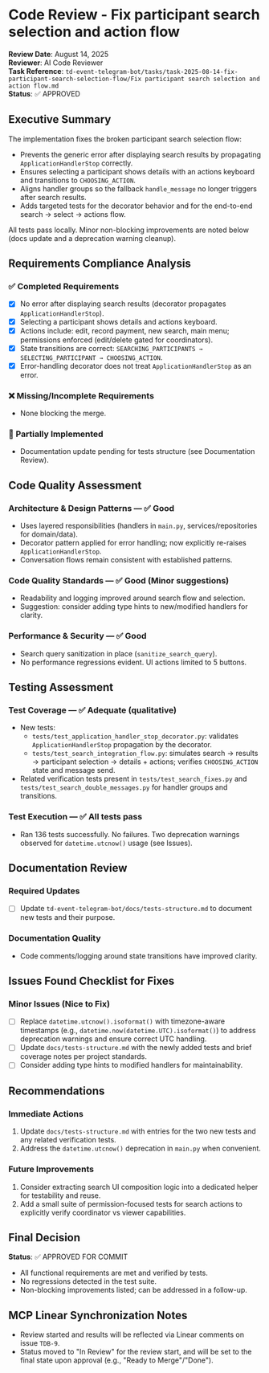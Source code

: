 # Code Review - Fix participant search selection and action flow

**Review Date**: August 14, 2025  
**Reviewer**: AI Code Reviewer  
**Task Reference**: `td-event-telegram-bot/tasks/task-2025-08-14-fix-participant-search-selection-flow/Fix participant search selection and action flow.md`  
**Status**: ✅ APPROVED

## Executive Summary
The implementation fixes the broken participant search selection flow:
- Prevents the generic error after displaying search results by propagating `ApplicationHandlerStop` correctly.
- Ensures selecting a participant shows details with an actions keyboard and transitions to `CHOOSING_ACTION`.
- Aligns handler groups so the fallback `handle_message` no longer triggers after search results.
- Adds targeted tests for the decorator behavior and for the end-to-end search → select → actions flow.

All tests pass locally. Minor non-blocking improvements are noted below (docs update and a deprecation warning cleanup).

## Requirements Compliance Analysis
### ✅ Completed Requirements
- [x] No error after displaying search results (decorator propagates `ApplicationHandlerStop`).
- [x] Selecting a participant shows details and actions keyboard.
- [x] Actions include: edit, record payment, new search, main menu; permissions enforced (edit/delete gated for coordinators).
- [x] State transitions are correct: `SEARCHING_PARTICIPANTS → SELECTING_PARTICIPANT → CHOOSING_ACTION`.
- [x] Error-handling decorator does not treat `ApplicationHandlerStop` as an error.

### ❌ Missing/Incomplete Requirements
- None blocking the merge.

### 🔄 Partially Implemented
- Documentation update pending for tests structure (see Documentation Review).

## Code Quality Assessment

### Architecture & Design Patterns — ✅ Good
- Uses layered responsibilities (handlers in `main.py`, services/repositories for domain/data).
- Decorator pattern applied for error handling; now explicitly re-raises `ApplicationHandlerStop`.
- Conversation flows remain consistent with established patterns.

### Code Quality Standards — ✅ Good (Minor suggestions)
- Readability and logging improved around search flow and selection.
- Suggestion: consider adding type hints to new/modified handlers for clarity.

### Performance & Security — ✅ Good
- Search query sanitization in place (`sanitize_search_query`).
- No performance regressions evident. UI actions limited to 5 buttons.

## Testing Assessment

### Test Coverage — ✅ Adequate (qualitative)
- New tests:
  - `tests/test_application_handler_stop_decorator.py`: validates `ApplicationHandlerStop` propagation by the decorator.
  - `tests/test_search_integration_flow.py`: simulates search → results → participant selection → details + actions; verifies `CHOOSING_ACTION` state and message send.
- Related verification tests present in `tests/test_search_fixes.py` and `tests/test_search_double_messages.py` for handler groups and transitions.

### Test Execution — ✅ All tests pass
- Ran 136 tests successfully. No failures. Two deprecation warnings observed for `datetime.utcnow()` usage (see Issues).

## Documentation Review

### Required Updates
- [ ] Update `td-event-telegram-bot/docs/tests-structure.md` to document new tests and their purpose.

### Documentation Quality
- Code comments/logging around state transitions have improved clarity.

## Issues Found Checklist for Fixes

### Minor Issues (Nice to Fix)
- [ ] Replace `datetime.utcnow().isoformat()` with timezone-aware timestamps (e.g., `datetime.now(datetime.UTC).isoformat()`) to address deprecation warnings and ensure correct UTC handling.
- [ ] Update `docs/tests-structure.md` with the newly added tests and brief coverage notes per project standards.
- [ ] Consider adding type hints to modified handlers for maintainability.

## Recommendations

### Immediate Actions
1. Update `docs/tests-structure.md` with entries for the two new tests and any related verification tests.
2. Address the `datetime.utcnow()` deprecation in `main.py` when convenient.

### Future Improvements
1. Consider extracting search UI composition logic into a dedicated helper for testability and reuse.
2. Add a small suite of permission-focused tests for search actions to explicitly verify coordinator vs viewer capabilities.

## Final Decision

**Status**: ✅ APPROVED FOR COMMIT

- All functional requirements are met and verified by tests.
- No regressions detected in the test suite.
- Non-blocking improvements listed; can be addressed in a follow-up.

## MCP Linear Synchronization Notes
- Review started and results will be reflected via Linear comments on issue `TDB-9`.
- Status moved to "In Review" for the review start, and will be set to the final state upon approval (e.g., "Ready to Merge"/"Done").
